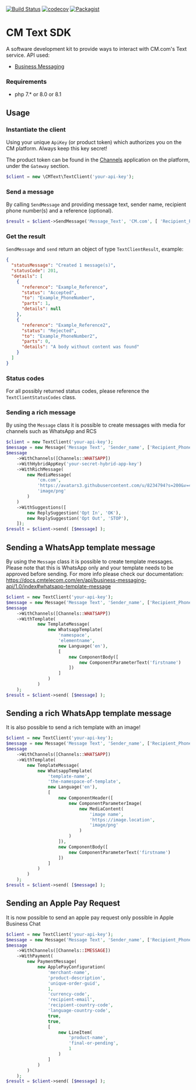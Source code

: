 [![Build Status](https://travis-ci.com/cmdotcom/text-sdk-php.svg?branch=master)](https://travis-ci.com/cmdotcom/text-sdk-php)
[![codecov](https://codecov.io/gh/cmdotcom/text-sdk-php/branch/master/graph/badge.svg)](https://codecov.io/gh/cmdotcom/text-sdk-php)
[![Packagist](https://img.shields.io/packagist/dm/cmdotcom/text-sdk-php)](https://packagist.org/packages/cmdotcom/text-sdk-php)

# CM Text SDK
A software development kit to provide ways to interact with CM.com's Text service. API used:
- [Business Messaging](https://docs.cmtelecom.com/business-messaging/v1.0)


### Requirements

- php 7.* or 8.0 or 8.1


## Usage

### Instantiate the client
Using your unique `ApiKey` (or product token) which authorizes you on the CM platform. Always keep this key secret!

The product token can be found in the [Channels](https://www.cm.com/app/channels) application on the platform, under the `Gateway` section.

```php
$client = new \CMText\TextClient('your-api-key');
```

### Send a message
By calling `SendMessage` and providing message text, sender name, recipient phone number(s) and a reference (optional).

```php
$result = $client->SendMessage('Message_Text', 'CM.com', [ 'Recipient_PhoneNumber' ], 'Your_Reference');
```

### Get the result
`SendMessage` and `send` return an object of type `TextClientResult`, example:

```json
{
  "statusMessage": "Created 1 message(s)",
  "statusCode": 201,
  "details": [
    {
      "reference": "Example_Reference",
      "status": "Accepted",
      "to": "Example_PhoneNumber",
      "parts": 1,
      "details": null
    },
    {
      "reference": "Example_Reference2",
      "status": "Rejected",
      "to": "Example_PhoneNumber2",
      "parts": 0,
      "details": "A body without content was found"
    }
  ]
}
```

### Status codes
For all possibly returned status codes, please reference the `TextClientStatusCodes` class.

### Sending a rich message
By using the `Message` class it is possible to create messages with media for channels such as WhatsApp and RCS
```php
$client = new TextClient('your-api-key');
$message = new Message('Message Text', 'Sender_name', ['Recipient_PhoneNumber']);
$message
    ->WithChannels([Channels::WHATSAPP])
    ->WithHybridAppKey('your-secret-hybrid-app-key')
    ->WithRichMessage(
        new MediaMessage(
            'cm.com',
            'https://avatars3.githubusercontent.com/u/8234794?s=200&v=4',
            'image/png'
        )
    )
    ->WithSuggestions([
        new ReplySuggestion('Opt In', 'OK'),
        new ReplySuggestion('Opt Out', 'STOP'),
    ]);
$result = $client->send( [$message] );
```

## Sending a WhatsApp template message
By using the `Message` class it is possible to create template messages. Please note that this is WhatsApp only and your template needs to be approved before sending.
For more info please check our documentation: https://docs.cmtelecom.com/en/api/business-messaging-api/1.0/index#whatsapp-template-message
```php
$client = new TextClient('your-api-key');
$message = new Message('Message Text', 'Sender_name', ['Recipient_PhoneNumber']);
$message
    ->WithChannels([Channels::WHATSAPP])
    ->WithTemplate(
            new TemplateMessage(
                new WhatsappTemplate(
                    'namespace',
                    'elementname',
                    new Language('en'),
                    [
                        new ComponentBody([
                            new ComponentParameterText('firstname')
                        ])
                    ]
                )
            )
    );
$result = $client->send( [$message] );
```

## Sending a rich WhatsApp template message
It is also possible to send a rich template with an image!			

```php
$client = new TextClient('your-api-key');
$message = new Message('Message Text', 'Sender_name', ['Recipient_PhoneNumber']);
$message
    ->WithChannels([Channels::WHATSAPP])
    ->WithTemplate(
        new TemplateMessage(
            new WhatsappTemplate(
                'template-name',
                'the-namespace-of-template',
                new Language('en'),
                [
                    new ComponentHeader([
                        new ComponentParameterImage(
                            new MediaContent(
                                'image name',
                                'https://image.location',
                                'image/png'
                            )
                        )
                    ]),
                    new ComponentBody([
                        new ComponentParameterText('firstname')
                    ])
                ]
            )
        )
    );
$result = $client->send( [$message] );
```

## Sending an Apple Pay Request
It is now possible to send an apple pay request only possible in Apple Business Chat

```php
$client = new TextClient('your-api-key');
$message = new Message('Message Text', 'Sender_name', ['Recipient_PhoneNumber']);
$message
    ->WithChannels([Channels::IMESSAGE])
    ->WithPayment(
        new PaymentMessage(
            new ApplePayConfiguration(
                'merchant-name',
                'product-description',
                'unique-order-guid',
                1,
                'currency-code',
                'recipient-email',
                'recipient-country-code',
                'language-country-code',
                true,
                true,
                [
                    new LineItem(
                        'product-name',
                        'final-or-pending',
                        1
                    )
                ]
            )
        )
    );
$result = $client->send( [$message] );
```
